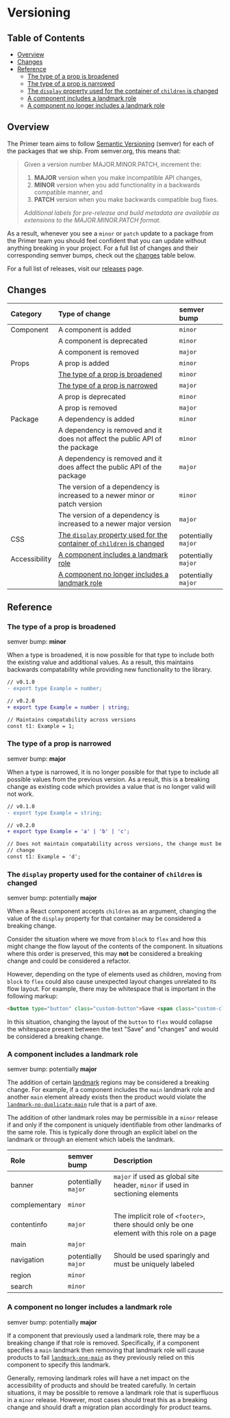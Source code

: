 # Versioning

<!-- prettier-ignore-start -->
<!-- START doctoc generated TOC please keep comment here to allow auto update -->
<!-- DON'T EDIT THIS SECTION, INSTEAD RE-RUN doctoc TO UPDATE -->
## Table of Contents

- [Overview](#overview)
- [Changes](#changes)
- [Reference](#reference)
  - [The type of a prop is broadened](#the-type-of-a-prop-is-broadened)
  - [The type of a prop is narrowed](#the-type-of-a-prop-is-narrowed)
  - [The `display` property used for the container of `children` is changed](#the-display-property-used-for-the-container-of-children-is-changed)
  - [A component includes a landmark role](#a-component-includes-a-landmark-role)
  - [A component no longer includes a landmark role](#a-component-no-longer-includes-a-landmark-role)

<!-- END doctoc generated TOC please keep comment here to allow auto update -->
<!-- prettier-ignore-end -->

## Overview

The Primer team aims to follow
[Semantic Versioning](https://semver.org/) (semver) for each of the packages
that we ship. From semver.org, this means that:

> Given a version number MAJOR.MINOR.PATCH, increment the:
>
> 1. **MAJOR** version when you make incompatible API changes,
> 2. **MINOR** version when you add functionality in a backwards compatible
>    manner, and
> 3. **PATCH** version when you make backwards compatible bug fixes.
>
> _Additional labels for pre-release and build metadata are available as
> extensions to the MAJOR.MINOR.PATCH format._

As a result, whenever you see a `minor` or `patch` update to a package from the
Primer team you should feel confident that you can update without
anything breaking in your project. For a full list of changes and their
corresponding semver bumps, check out the [changes](#changes) table below.

For a full list of releases, visit our [releases](https://github.com/primer/react/releases) page.

## Changes

| Category      | Type of change                                                                                                                                | semver bump         |
| :------------ | :-------------------------------------------------------------------------------------------------------------------------------------------- | :------------------ |
| Component     | A component is added                                                                                                                          | `minor`             |
|               | A component is deprecated                                                                                                                     | `minor`             |
|               | A component is removed                                                                                                                        | `major`             |
| Props         | A prop is added                                                                                                                               | `minor`             |
|               | [The type of a prop is broadened](#the-type-of-a-prop-is-broadened)                                                                           | `minor`             |
|               | [The type of a prop is narrowed](#the-type-of-a-prop-is-narrowed)                                                                             | `major`             |
|               | A prop is deprecated                                                                                                                          | `minor`             |
|               | A prop is removed                                                                                                                             | `major`             |
| Package       | A dependency is added                                                                                                                         | `minor`             |
|               | A dependency is removed and it does not affect the public API of the package                                                                  | `minor`             |
|               | A dependency is removed and it does affect the public API of the package                                                                      | `major`             |
|               | The version of a dependency is increased to a newer minor or patch version                                                                    | `minor`             |
|               | The version of a dependency is increased to a newer major version                                                                             | `major`             |
| CSS           | [The `display` property used for the container of `children` is changed](#the-display-property-used-for-the-container-of-children-is-changed) | potentially `major` |
| Accessibility | [A component includes a landmark role](#a-component-includes-a-landmark-role)                                                                 | potentially `major` |
|               | [A component no longer includes a landmark role](#a-component-no-longer-includes-a-landmark-role)                                             | potentially `major` |

## Reference

### The type of a prop is broadened

semver bump: **minor**

When a type is broadened, it is now possible for that type to include both the
existing value and additional values. As a result, this maintains backwards
compatability while providing new functionality to the library.

```diff
// v0.1.0
- export type Example = number;

// v0.2.0
+ export type Example = number | string;

// Maintains compatability across versions
const t1: Example = 1;
```

### The type of a prop is narrowed

semver bump: **major**

When a type is narrowed, it is no longer possible for that type to include all
possible values from the previous version. As a result, this is a breaking
change as existing code which provides a value that is no longer valid will not
work.

```diff
// v0.1.0
- export type Example = string;

// v0.2.0
+ export type Example = 'a' | 'b' | 'c';

// Does not maintain compatability across versions, the change must be a major
// change
const t1: Example = 'd';
```

### The `display` property used for the container of `children` is changed

semver bump: potentially **major**

When a React component accepts `children` as an argument, changing the value of
the `display` property for that container may be considered a breaking change.

Consider the situation where we move from `block` to `flex` and how this might
change the flow layout of the contents of the component. In situations where
this order is preserved, this may **not** be considered a breaking change and
could be considered a refactor.

However, depending on the type of elements used as children, moving from `block`
to `flex` could also cause unexpected layout changes unrelated to its flow
layout. For example, there may be whitespace that is important in the following
markup:

```html
<button type="button" class="custom-button">Save <span class="custom-class">changes</span></button>
```

In this situation, changing the layout of the `button` to `flex` would collapse
the whitespace present between the text "Save" and "changes" and would be
considered a breaking change.

### A component includes a landmark role

semver bump: potentially **major**

The addition of certain [landmark](https://w3c.github.io/aria/#dfn-landmark) regions may be considered a breaking change. For example, if a component includes the `main` landmark role and another `main` element already exists then the product would violate the [`landmark-no-duplicate-main`](https://dequeuniversity.com/rules/axe/4.8/landmark-no-duplicate-main?product=RuleDescription) rule that is a part of axe.

The addition of other landmark roles may be permissible in a `minor` release if
and only if the component is uniquely identifiable from other landmarks of the
same role. This is typically done through an explicit label on the landmark or
through an element which labels the landmark.

| Role          | semver bump         | Description                                                                                |
| :------------ | :------------------ | :----------------------------------------------------------------------------------------- |
| banner        | potentially `major` | `major` if used as global site header, `minor` if used in sectioning elements              |
| complementary | `minor`             |                                                                                            |
| contentinfo   | `major`             | The implicit role of `<footer>`, there should only be one element with this role on a page |
| main          | `major`             |                                                                                            |
| navigation    | potentially `major` | Should be used sparingly and must be uniquely labeled                                      |
| region        | `minor`             |                                                                                            |
| search        | `minor`             |                                                                                            |

### A component no longer includes a landmark role

semver bump: potentially **major**

If a component that previously used a landmark role, there may be a breaking
change if that role is removed. Specifically, if a component specifies a `main`
landmark then removing that landmark role will cause products to fail
[`landmark-one-main`](https://dequeuniversity.com/rules/axe/4.8/landmark-one-main?product=RuleDescription) as they previously relied on this component to specify this landmark.

Generally, removing landmark roles will have a net impact on the accessibility
of products and should be treated carefully. In certain situations, it may
be possible to remove a landmark role that is superfluous in a `minor` release.
However, most cases should treat this as a breaking change and should draft a
migration plan accordingly for product teams.
